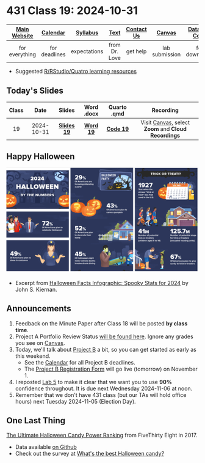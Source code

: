 # 431 Class 19: 2024-10-31

[Main Website](https://thomaselove.github.io/431-2024/) | [Calendar](https://thomaselove.github.io/431-2024/calendar.html) | [Syllabus](https://thomaselove.github.io/431-syllabus-2024/) | [Text](https://thomaselove.github.io/431-book/) | [Contact Us](https://thomaselove.github.io/431-2024/contact.html) | [Canvas](https://canvas.case.edu) | [Data and Code](https://github.com/THOMASELOVE/431-data)
:-----------: | :--------------: | :----------: | :---------: | :-------------: | :-----------: | :------------:
for everything | for deadlines | expectations | from Dr. Love | get help | lab submission | for downloads

- Suggested [R/RStudio/Quatro learning resources](https://thomaselove.github.io/431-2024/resources.html)

## Today's Slides

Class | Date | Slides | Word .docx | Quarto .qmd | Recording
:---: | :--------: | :------: | :------: | :------: | :-------------:
19 | 2024-10-31 | **[Slides 19](https://thomaselove.github.io/431-slides-2024/class19.html)** | **[Word 19](https://thomaselove.github.io/431-slides-2024/class19w.docx)** | **[Code 19](https://github.com/THOMASELOVE/431-slides-2024/blob/main/class19.qmd)** | Visit [Canvas](https://canvas.case.edu/), select **Zoom** and **Cloud Recordings**

## Happy Halloween

![](halloween_2024.png)

- Excerpt from [Halloween Facts Infographic: Spooky Stats for 2024](https://wallethub.com/blog/halloween-facts/25374) by John S. Kiernan.

## Announcements

1. Feedback on the Minute Paper after Class 18 will be posted **by class time**.
2. Project A Portfolio Review Status [will be found here](https://github.com/THOMASELOVE/431-classes-2024/blob/main/projectA/portfolio_review.md). Ignore any grades you see on [Canvas](https://canvas.case.edu/).
3. Today, we'll talk about [Project B](https://thomaselove.github.io/431-projectB-2024/) a bit, so you can get started as early as this weekend.
    - See the [Calendar](https://thomaselove.github.io/431-2024/calendar.html) for all Project B deadlines.
    - The [Project B Registration Form](https://bit.ly/431-projB-registration-2024) will go live (tomorrow) on November 1.
4. I reposted [Lab 5](https://github.com/THOMASELOVE/431-labs-2024/tree/main/lab5) to make it clear that we want you to use **90%** confidence throughout. It is due next Wednesday 2024-11-06 at noon.
5. Remember that we don't have 431 class (but our TAs will hold office hours) next Tuesday 2024-11-05 (Election Day).

## One Last Thing

[The Ultimate Halloween Candy Power Ranking](https://fivethirtyeight.com/videos/the-ultimate-halloween-candy-power-ranking/) from FiveThirty Eight in 2017.

- Data available [on Github](https://github.com/fivethirtyeight/data/tree/master/candy-power-ranking)
- Check out the survey at [What's the best Halloween candy?](https://walthickey.com/2017/10/18/whats-the-best-halloween-candy/)
